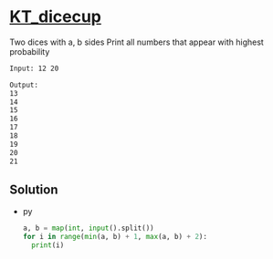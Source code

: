 # [KT_dicecup](https://open.kattis.com/problems/dicecup)

Two dices with a, b sides
Print all numbers that appear with highest probability

```txt
Input: 12 20

Output:
13
14
15
16
17
18
19
20
21
```

## Solution

* py

  ```py
  a, b = map(int, input().split())
  for i in range(min(a, b) + 1, max(a, b) + 2):
    print(i)
  ```
